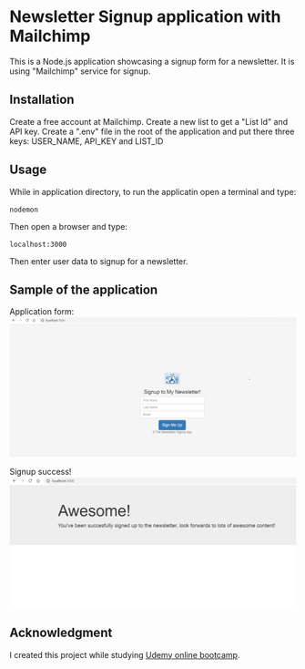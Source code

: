 # Newsletter Signup application with Mailchimp

This is a Node.js application showcasing a signup form for a newsletter. It is using "Mailchimp" service for signup.

## Installation

Create a free account at Mailchimp. Create a new list to get a "List Id" and API key. Create a ".env" file in the root of the application and put there three keys: USER_NAME, API_KEY and LIST_ID

## Usage
While in application directory, to run the applicatin open a terminal and type:
```
nodemon
```
Then open a browser and type:
```
localhost:3000
```
Then enter user data to signup for a newsletter.

## Sample of the application
Application form:
![image](images/newsletter-signup-app.png?raw=true)

Signup success!
![image](images/newsletter-signup-app-result.png?raw=true)

## Acknowledgment

I created this project while studying [Udemy online bootcamp](https://www.udemy.com/course/the-complete-web-development-bootcamp/).